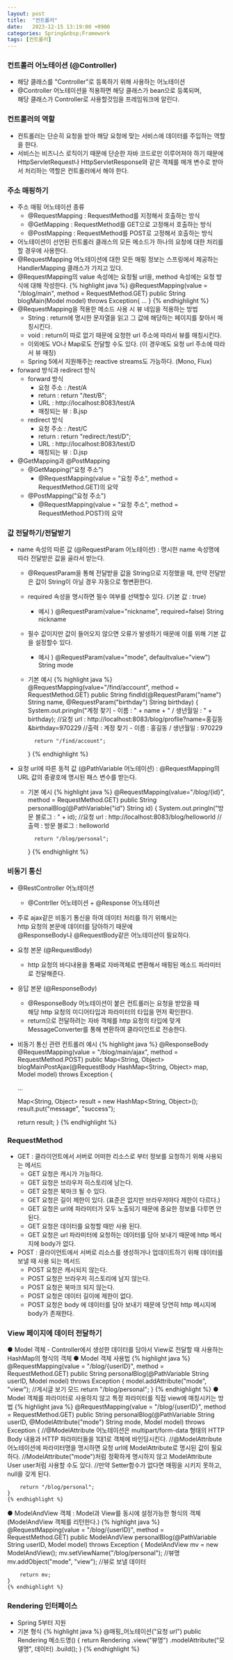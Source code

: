 ```yaml
---
layout: post
title:  "컨트롤러"
date:   2023-12-15 13:19:00 +0900
categories: Spring&nbsp;Framework
tags: [컨트롤러]
---
```


### 컨트롤러 어노테이션 (@Controller)

-  해당 클래스를 "Controller"로 등록하기 위해 사용하는 어노테이션
-  @Controller 어노테이션을 적용하면 해당 클래스가 bean으로 등록되며,  
해당 클래스가 Controller로 사용할것임을 프레임워크에 알린다.

### 컨트롤러의 역할

- 컨트롤러는 단순히 요청을 받아 해당 요청에 맞는 서비스에 데이터를 주입하는 역할을 한다.
- 서비스는 비즈니스 로직이기 때문에 단순한 자바 코드로만 이루어져야 하기 때문에  
HttpServletRequest나 HttpServletResponse와 같은 객체를 매개 변수로 받아서 처리하는 역할은 컨트롤러에서 해야 한다.

### 주소 매핑하기

- 주소 매핑 어노테이션 종류
    - @RequestMapping : RequestMethod를 지정해서 호출하는 방식
    - @GetMapping : RequestMethod를 GET으로 고정해서 호출하는 방식
    - @PostMapping : RequestMethod를 POST로 고정해서 호출하는 방식
- 어노테이션이 선언된 컨트롤러 클래스의 모든 메소드가 하나의 요청에 대한 처리를 할 경우에 사용한다.
- @RequestMapping 어노테이션에 대한 모든 매핑 정보는 스프링에서 제공하는 HandlerMapping 클래스가 가지고 있다.
- @RequestMapping의 value 속성에는 요청될 url을, method 속성에는 요청 방식에 대해 작성한다.
    {% highlight java %}
        @RequestMapping(value = "/blog/main", method = RequestMethod.GET)
        public String blogMain(Model model) throws Exception{ ... }
    {% endhighlight %}
- @RequestMapping을 적용한 메소드 사용 시 뷰 네임을 적용하는 방법
    - String : return에 명시한 문자열을 읽고 그 값에 해당하는 페이지를 찾아서 매칭시킨다.
    - void : return이 따로 없기 때문에 요청한 url 주소에 따라서 뷰를 매칭시킨다.
    - 이외에도 VO나 Map로도 전달할 수도 있다. (이 경우에도 요청 url 주소에 따라서 뷰 매칭)
    - Spring 5에서 지원해주는 reactive streams도 가능하다. (Mono, Flux)
- forward 방식과 redirect 방식
    - forward 방식
        - 요청 주소 : /test/A
        - return : return "/test/B";
        - URL : http://localhost:8083/test/A
        - 매칭되는 뷰 : B.jsp
    - redirect 방식
        - 요청 주소 : /test/C
        - return : return "redirect:/test/D";
        - URL : http://localhost:8083/test/D
        - 매칭되는 뷰 : D.jsp
- @GetMapping과 @PostMapping
    - @GetMapping("요청 주소")
        - @RequestMapping(value = "요청 주소", method = RequestMethod.GET)의 요약
    - @PostMapping("요청 주소")
        - @RequestMapping(value = "요청 주소", method = RequestMethod.POST)의 요약

### 값 전달하기/전달받기

- name 속성의 따른 값 (@RequestParam 어노테이션) : 명시한 name 속성명에 따라 전달받은 값을 골라서 받는다.
    - @RequestParam을 통해 전달받을 값을 String으로 지정했을 때, 만약 전달받은 값이 String이 아닐 경우 자동으로 형변환한다.
    - required 속성을 명시하면 필수 여부를 선택할수 있다. (기본 값 : true)
        - 예시 ) @RequestParam(value="nickname", required=false) String nickname
    - 필수 값이지만 값이 들어오지 않으면 오류가 발생하기 때문에 이를 위해 기본 값을 설정할수 있다.
        - 예시 ) @RequestParam(value="mode", defaultvalue="view") String mode
    - 기본 예시
        {% highlight java %}
        @RequestMapping(value="/find/account", method = RequestMethod.GET)
        public String findId(@RequestParam("name") String name, @RequestParam("birthday") String birthday) {
            System.out.pringln("계정 찾기 - 이름 : " + name + " / 생년월일 : " + birthday);
            //요청 url : http://localhost:8083/blog/proflie?name=홍길동&birthday=970229
            //출력 : 계정 찾기 - 이름 : 홍길동 / 생년월일 : 970229
            
            return "/find/account";
        }
        {% endhighlight %}
- 요청 url에 따른 동적 값 (@PathVariable 어노테이션) : @RequestMapping의 URL 값의 중괄호에 명시된 패스 변수를 받는다.
    - 기본 예시
        {% highlight java %}
        @RequestMapping(value="/blog/{id}", method = RequestMethod.GET)
        public String personalBlog(@PathVariable("id") String id) {
            System.out.pringln("방문 블로그 : " + id);
            //요청 url : http://localhost:8083/blog/helloworld
            //출력 : 방문 블로그 : helloworld

            return "/blog/personal";
        }
        {% endhighlight %}

### 비동기 통신

- @RestController 어노테이션
    - @Contrller 어노테이션 + @Response 어노테이션
- 주로 ajax같은 비동기 통신을 하여 데이터 처리를 하기 위해서는  
http 요청의 본문에 데이터를 담아하기 때문에  
@ResponseBody나  @RequestBody같은 어노테이션이 필요하다.
- 요청 본문 (@RequestBody)
    - http 요청의 바디내용을 통째로 자바객체로 변환해서 매핑된 메소드 파라미터로 전달해준다.
- 응답 본문 (@ResponseBody)
    - @ResponseBody 어노테이션이 붙은 컨트롤러는 요청을 받았을 때  
    해당 http 요청의 미디어타입과 파라미터의 타입을 먼저 확인한다.
    - return으로 전달하려는 자바 객체를 http 요청의 타입에 맞게  
    MessageConverter를 통해 변환하여 클라이언트로 전송한다.
- 비동기 통신 관련 컨트롤러 예시
{% highlight java %}
@ResponseBody
@RequestMapping(value = "/blog/main/ajax", method = RequestMethod.POST)
public Map<String, Object> blogMainPostAjax(@RequestBody HashMap<String, Object> map,  Model model) throws Exception {

    ...

    Map<String, Object> result = new HashMap<String, Object>();
    result.put("message", "success");

    return result;
}
{% endhighlight %}

### RequestMethod

- GET : 클라이언트에서 서버로 어떠한 리소스로 부터 정보를 요청하기 위해 사용되는 메서드
    - GET 요청은 캐시가 가능하다.
    - GET 요청은 브라우저 히스토리에 남는다.
    - GET 요청은 북마크 될 수 있다.
    - GET 요청은 길이 제한이 있다. (표준은 없지만 브라우저마다 제한이 다르다.)
    - GET 요청은 url에 파라미터가 모두 노출되기 때문에 중요한 정보를 다루면 안된다.
    - GET 요청은 데이터를 요청할 때만 사용 된다.
    - GET 요청은 url 파라미터에 요청하는 데이터를 담아 보내기 때문에 http 메시지에 body가 없다.
- POST : 클라이언트에서 서버로 리소스를 생성하거나 업데이트하기 위해 데이터를 보낼 때 사용 되는 메서드
    - POST 요청은 캐시되지 않는다.
    - POST 요청은 브라우저 히스토리에 남지 않는다.
    - POST 요청은 북마크 되지 않는다.
    - POST 요청은 데이터 길이에 제한이 없다.
    - POST 요청은 body 에 데이터를 담아 보내기 때문에 당연히 http 메시지에 body가 존재한다.

### View 페이지에 데이터 전달하기

● Model 객체
    - Controller에서 생성한 데이터를 담아서 View로 전달할 때 사용하는 HashMap의 형식의 객체
● Model 객체 사용법
    {% highlight java %}
    @RequestMapping(value = "/blog/{userID}", method = RequestMethod.GET)
    public String personalBlog(@PathVariable String userID, Model model) throws Exception {
        model.addAttribute("mode", "view"); //게시글 보기 모드
        return "/blog/personal";
    }
    {% endhighlight %}
● Model 객체를 파라미터로 사용하지 않고 특정 파라미터를 직접 view에 매칭시키는 방법
    {% highlight java %}
    @RequestMapping(value = "/blog/{userID}", method = RequestMethod.GET)
    public String personalBlog(@PathVariable String userID, @ModelAttribute("mode") String mode, Model model) throws Exception {
        //@ModelAttribute 어노테이션은 multipart/form-data 형태의 HTTP Body 내용과 HTTP 파라미터들을 1대1로 객체에 바인딩시킨다.
        //@ModelAttribute 어노테이션에 파라미터명을 명시하면 요청 url에 ModelAttribute로 명시된 값이 필요하다.
        //ModelAttribute("mode")처럼 정확하게 명시하지 않고 ModelAttribute User user처럼 사용할 수도 있다.
        //만약 Setter함수가 없다면 매핑을 시키지 못하고, null을 갖게 된다.

        return "/blog/personal";
    }
    {% endhighlight %}
● ModelAndView 객체 : Model과 View를 동시에 설정가능한 형식의 객체 (ModelAndView 객체를 리턴한다.)
    {% highlight java %}
    @RequestMapping(value = "/blog/{userID}", method = RequestMethod.GET)
    public ModelAndView personalBlog(@PathVariable String userID, Model model) throws Exception {
        ModelAndView mv = new ModelAndView();
        mv.setViewName("/blog/personal"); //뷰명
        mv.addObject("mode", "view"); //뷰로 보낼 데이터

        return mv;
    }
    {% endhighlight %}

### Rendering 인터페이스

- Spring 5부터 지원
- 기본 형식
    {% highlight java %}
    @매핑_어노테이션("요청 url")
    public Rendering 메소드명() {
        return Rendering
            .view("뷰명")
            .modelAttribute("모델명", 데이터)
            .build();
    }
    {% endhighlight %}